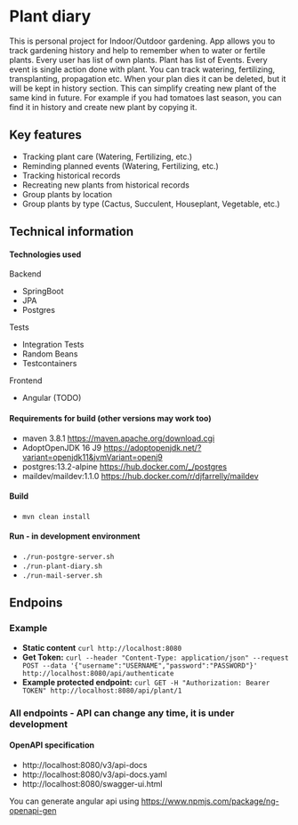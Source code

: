 # Plant diary

This is personal project for Indoor/Outdoor gardening. App allows you to track gardening history and help to remember
when to water or fertile plants. Every user has list of own plants. Plant has list of Events. Every event is single
action done with plant. You can track watering, fertilizing, transplanting, propagation etc. When your plan dies it can
be deleted, but it will be kept in history section. This can simplify creating new plant of the same kind in future. For
example if you had tomatoes last season, you can find it in history and create new plant by copying it.

## Key features

- Tracking plant care (Watering, Fertilizing, etc.)
- Reminding planned events (Watering, Fertilizing, etc.)
- Tracking historical records
- Recreating new plants from historical records
- Group plants by location
- Group plants by type (Cactus, Succulent, Houseplant, Vegetable, etc.)

## Technical information

#### Technologies used

Backend
- SpringBoot
- JPA
- Postgres

Tests
- Integration Tests
- Random Beans
- Testcontainers

Frontend
- Angular (TODO)

#### Requirements for build (other versions may work too)

- maven 3.8.1               https://maven.apache.org/download.cgi
- AdoptOpenJDK 16 J9        https://adoptopenjdk.net/?variant=openjdk11&jvmVariant=openj9
- postgres:13.2-alpine      https://hub.docker.com/_/postgres
- maildev/maildev:1.1.0  https://hub.docker.com/r/djfarrelly/maildev

#### Build

- `mvn clean install`

#### Run - in development environment

- `./run-postgre-server.sh`
- `./run-plant-diary.sh`
- `./run-mail-server.sh`

## Endpoins

### Example

- **Static content** `curl http://localhost:8080`
- **Get
  Token:** `curl --header "Content-Type: application/json" --request POST --data '{"username":"USERNAME","password":"PASSWORD"}' http://localhost:8080/api/authenticate`
- **Example protected endpoint:** `curl GET -H "Authorization: Bearer TOKEN" http://localhost:8080/api/plant/1`

### All endpoints - API can change any time, it is under development

#### OpenAPI specification

- http://localhost:8080/v3/api-docs
- http://localhost:8080/v3/api-docs.yaml
- http://localhost:8080/swagger-ui.html

You can generate angular api using  https://www.npmjs.com/package/ng-openapi-gen
